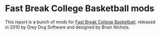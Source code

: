 # Fast Break College Basketball mods


This report is a bunch of mods for [Fast Break College Basketball](http://greydogsoftware.com/fast-break-college-basketball). released in 2010 by Grey Dog Software and designed by Brian Nichols.
